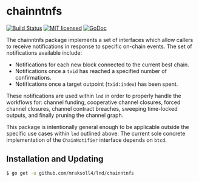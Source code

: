 chainntnfs
==========

[![Build Status](http://img.shields.io/travis/mraksoll4/lnd.svg)](https://travis-ci.org/mraksoll4/lnd) 
[![MIT licensed](https://img.shields.io/badge/license-MIT-blue.svg)](https://github.com/mraksoll4/lnd/blob/master/LICENSE)
[![GoDoc](https://img.shields.io/badge/godoc-reference-blue.svg)](http://godoc.org/github.com/mraksoll4/lnd/chainntnfs)

The chainntnfs package implements a set of interfaces which allow callers to
receive notifications in response to specific on-chain events. The set of
notifications available include: 

  * Notifications for each new block connected to the current best chain.
  * Notifications once a `txid` has reached a specified number of
    confirmations.
  * Notifications once a target outpoint (`txid:index`) has been spent.

These notifications are used within `lnd` in order to properly handle the
workflows for: channel funding, cooperative channel closures, forced channel
closures, channel contract breaches, sweeping time-locked outputs, and finally
pruning the channel graph. 

This package is intentionally general enough to be applicable outside the
specific use cases within `lnd` outlined above. The current sole concrete
implementation of the `ChainNotifier` interface depends on `btcd`.

## Installation and Updating

```bash
$ go get -u github.com/mraksoll4/lnd/chainntnfs
```
